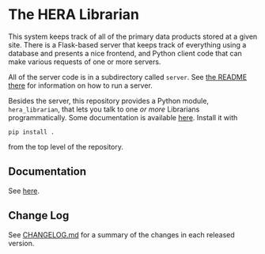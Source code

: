 # The HERA Librarian

This system keeps track of all of the primary data products stored at a given
site. There is a Flask-based server that keeps track of everything using a
database and presents a nice frontend, and Python client code that can make
various requests of one or more servers.

All of the server code is in a subdirectory called `server`. See
[the README there](librarian_server/README.md) for
information on how to run a server.

Besides the server, this repository provides a Python module,
`hera_librarian`, that lets you talk to one *or more* Librarians
programmatically. Some documentation is available
[here](docs/Accessing.md). Install it with
```
pip install .
```
from the top level of the repository.


## Documentation

See [here](docs/Index.md).


## Change Log

See [CHANGELOG.md](./CHANGELOG.md) for a summary of the changes in each
released version.
